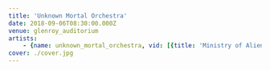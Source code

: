 ```yaml
---
title: 'Unknown Mortal Orchestra'
date: 2018-09-06T08:30:00.000Z
venue: glenroy_auditorium
artists:
    - {name: unknown_mortal_orchestra, vid: [{title: 'Ministry of Alienation', link: i8YsZfiH_yg}, {title: 'We''re not in love we''re just high/Multi-love', link: _d6FWvSd4K8}, {title: 'Everyone acts crazy nowadays', link: nWWDKLSom04}]}
cover: ./cover.jpg
---
```

